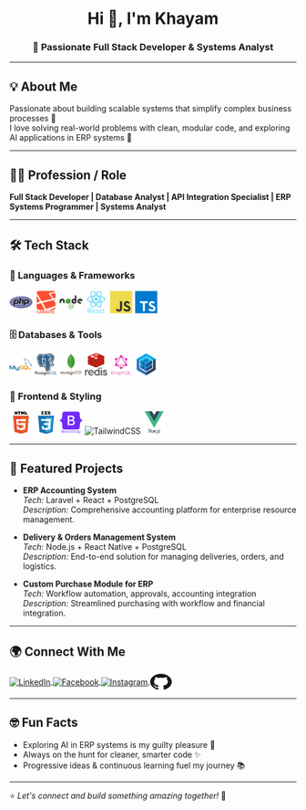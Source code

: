 <h1 align="center">Hi 👋, I'm Khayam</h1>
<h3 align="center">🚀 Passionate Full Stack Developer & Systems Analyst</h3>

---

## 💡 About Me
Passionate about building scalable systems that simplify complex business processes 🚀  
I love solving real-world problems with clean, modular code, and exploring AI applications in ERP systems 🤖  

---

## 👨‍💻 Profession / Role
**Full Stack Developer | Database Analyst | API Integration Specialist | ERP Systems Programmer | Systems Analyst**

---

## 🛠️ Tech Stack

### 🚀 Languages & Frameworks
<p align="left">
  <img src="https://raw.githubusercontent.com/devicons/devicon/master/icons/php/php-original.svg" alt="PHP" width="40" height="40"/>
  <img src="https://raw.githubusercontent.com/devicons/devicon/master/icons/laravel/laravel-plain-wordmark.svg" alt="Laravel" width="40" height="40"/>
  <img src="https://raw.githubusercontent.com/devicons/devicon/master/icons/nodejs/nodejs-original-wordmark.svg" alt="Node.js" width="40" height="40"/>
  <img src="https://raw.githubusercontent.com/devicons/devicon/master/icons/react/react-original-wordmark.svg" alt="React" width="40" height="40"/>
  <img src="https://raw.githubusercontent.com/devicons/devicon/master/icons/javascript/javascript-original.svg" alt="JavaScript" width="40" height="40"/>
  <img src="https://raw.githubusercontent.com/devicons/devicon/master/icons/typescript/typescript-original.svg" alt="TypeScript" width="40" height="40"/>
</p>

### 🗄️ Databases & Tools
<p align="left">
  <img src="https://raw.githubusercontent.com/devicons/devicon/master/icons/mysql/mysql-original-wordmark.svg" alt="MySQL" width="40" height="40"/>
  <img src="https://raw.githubusercontent.com/devicons/devicon/master/icons/postgresql/postgresql-original-wordmark.svg" alt="PostgreSQL" width="40" height="40"/>
  <img src="https://raw.githubusercontent.com/devicons/devicon/master/icons/mongodb/mongodb-original-wordmark.svg" alt="MongoDB" width="40" height="40"/>
  <img src="https://raw.githubusercontent.com/devicons/devicon/master/icons/redis/redis-original-wordmark.svg" alt="Redis" width="40" height="40"/>
  <img src="https://raw.githubusercontent.com/devicons/devicon/master/icons/graphql/graphql-plain-wordmark.svg" alt="GraphQL" width="40" height="40"/>
  <img src="https://raw.githubusercontent.com/devicons/devicon/master/icons/sequelize/sequelize-original.svg" alt="Sequelize" width="40" height="40"/>
</p>

### 🎨 Frontend & Styling
<p align="left">
  <img src="https://raw.githubusercontent.com/devicons/devicon/master/icons/html5/html5-original-wordmark.svg" alt="HTML5" width="40" height="40"/>
  <img src="https://raw.githubusercontent.com/devicons/devicon/master/icons/css3/css3-original-wordmark.svg" alt="CSS3" width="40" height="40"/>
  <img src="https://raw.githubusercontent.com/devicons/devicon/master/icons/bootstrap/bootstrap-plain-wordmark.svg" alt="Bootstrap" width="40" height="40"/>
  <img src="https://www.vectorlogo.zone/logos/tailwindcss/tailwindcss-icon.svg" alt="TailwindCSS" width="40" height="40"/>
  <img src="https://raw.githubusercontent.com/devicons/devicon/master/icons/vuejs/vuejs-original-wordmark.svg" alt="Vue.js" width="40" height="40"/>
</p>

---

## 🌟 Featured Projects

- **ERP Accounting System**  
  *Tech:* Laravel + React + PostgreSQL  
  *Description:* Comprehensive accounting platform for enterprise resource management.

- **Delivery & Orders Management System**  
  *Tech:* Node.js + React Native + PostgreSQL  
  *Description:* End-to-end solution for managing deliveries, orders, and logistics.

- **Custom Purchase Module for ERP**  
  *Tech:* Workflow automation, approvals, accounting integration  
  *Description:* Streamlined purchasing with workflow and financial integration.

---

## 🌍 Connect With Me
<p align="left">
  <a href="https://www.linkedin.com/in/khayam-alpood-44805a22a/" target="_blank">
    <img align="center" src="https://raw.githubusercontent.com/rahuldkjain/github-profile-readme-generator/master/src/images/icons/Social/linked-in-alt.svg" alt="LinkedIn" height="30" width="40" />
  </a>
  <a href="https://www.facebook.com/share/1erudxjw73/" target="_blank">
    <img align="center" src="https://raw.githubusercontent.com/rahuldkjain/github-profile-readme-generator/master/src/images/icons/Social/facebook.svg" alt="Facebook" height="30" width="40" />
  </a>
  <a href="https://www.instagram.com/khayam7000" target="_blank">
    <img align="center" src="https://raw.githubusercontent.com/rahuldkjain/github-profile-readme-generator/master/src/images/icons/Social/instagram.svg" alt="Instagram" height="30" width="40" />
  </a>
  <a href="https://github.com/Khayam700" target="_blank">
    <img align="center" src="https://raw.githubusercontent.com/devicons/devicon/master/icons/github/github-original.svg" alt="GitHub" height="30" width="40" />
  </a>
</p>

---



## 🤓 Fun Facts
- Exploring AI in ERP systems is my guilty pleasure 🤖  
- Always on the hunt for cleaner, smarter code ✨  
- Progressive ideas & continuous learning fuel my journey 📚  

---

⭐ *Let's connect and build something amazing together!* 🚀
